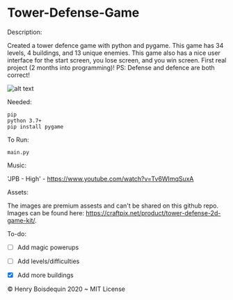 # Tower-Defense-Game

Description:

Created a tower defence game with python and pygame. This game has 34 levels, 4 buildings, and 13 unique enemies. This game also has a nice user interface for the start screen, you lose screen, and you win screen. First real project (2 months into programming)!
PS: Defense and defence are both correct!

![alt text](https://user-images.githubusercontent.com/65845077/87537326-11045480-c6b8-11ea-93dd-f975895c7d88.png)

Needed:
```
pip
python 3.7+
pip install pygame
```

To Run:
```
main.py
```

Music:

'JPB - High' - https://www.youtube.com/watch?v=Tv6WImqSuxA

Assets:

The images are premium assests and can't be shared on this github repo.
Images can be found here: https://craftpix.net/product/tower-defense-2d-game-kit/.

To-do:

- [ ] Add magic powerups
- [ ] Add levels/difficulties
- [x] Add more buildings


© Henry Boisdequin 2020 ~ MIT License
